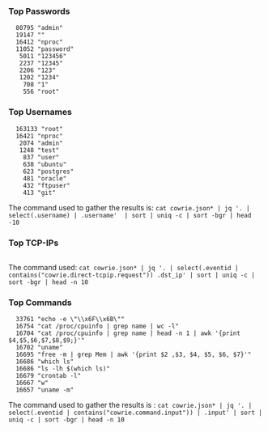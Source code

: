 ### Top Passwords
```
  80795 "admin"
  19147 ""
  16412 "nproc"
  11052 "password"
   5011 "123456"
   2237 "12345"
   2206 "123"
   1202 "1234"
    708 "1"
    556 "root"
```

### Top Usernames
```
  163133 "root"
  16421 "nproc"
   2074 "admin"
   1248 "test"
    837 "user"
    638 "ubuntu"
    623 "postgres"
    481 "oracle"
    432 "ftpuser"
    413 "git"
```
The command used to gather the results is: `cat cowrie.json* | jq '. | select(.username) | .username'  | sort | uniq -c | sort -bgr | head -10`

### Top TCP-IPs
```

```
The command used: `cat cowrie.json* | jq '. | select(.eventid | contains("cowrie.direct-tcpip.request")) .dst_ip' | sort | uniq -c | sort -bgr | head -n 10`

### Top Commands
```
  33761 "echo -e \"\\x6F\\x6B\""
  16754 "cat /proc/cpuinfo | grep name | wc -l"
  16704 "cat /proc/cpuinfo | grep name | head -n 1 | awk '{print $4,$5,$6,$7,$8,$9;}'"
  16702 "uname"
  16695 "free -m | grep Mem | awk '{print $2 ,$3, $4, $5, $6, $7}'"
  16686 "which ls"
  16686 "ls -lh $(which ls)"
  16679 "crontab -l"
  16667 "w"
  16657 "uname -m"
```
The command used to gather the results is : `cat cowrie.json* | jq '. | select(.eventid | contains("cowrie.command.input")) | .input' | sort | uniq -c | sort -bgr | head -n 10`
